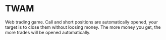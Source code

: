 # TWAM
Web trading game. Call and short positions are automatically opened, your target is to close them without loosing money. The more money you get, the more trades will be opened automatically. 
